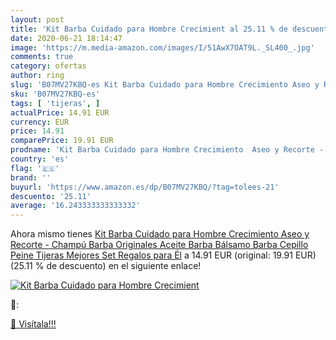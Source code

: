 ```yaml
---
layout: post
title: 'Kit Barba Cuidado para Hombre Crecimient al 25.11 % de descuento'
date: 2020-06-21 18:14:47
image: 'https://m.media-amazon.com/images/I/51AwX7OAT9L._SL400_.jpg'
comments: true
category: ofertas
author: ring
slug: 'B07MV27KBQ-es Kit Barba Cuidado para Hombre Crecimiento Aseo y Recorte -...'
sku: 'B07MV27KBQ-es'
tags: [ 'tijeras', ]
actualPrice: 14.91 EUR
currency: EUR
price: 14.91
comparePrice: 19.91 EUR
prodname: 'Kit Barba Cuidado para Hombre Crecimiento  Aseo y Recorte - Champú Barba  Originales Aceite Barba  Bálsamo Barba  Cepillo  Peine  Tijeras  Mejores Set Regalos para Él'
country: 'es'
flag: '🇪🇸'
brand: ''
buyurl: 'https://www.amazon.es/dp/B07MV27KBQ/?tag=tolees-21'
descuento: '25.11'
average: '16.243333333333332'
---
```


Ahora mismo tienes [Kit Barba Cuidado para Hombre Crecimiento  Aseo y Recorte - Champú Barba  Originales Aceite Barba  Bálsamo Barba  Cepillo  Peine  Tijeras  Mejores Set Regalos para Él](https://www.amazon.es/dp/B07MV27KBQ/?tag=tolees-21) a 14.91 EUR (original: 19.91 EUR) (25.11 %  de descuento) en el siguiente enlace!

[![Kit Barba Cuidado para Hombre Crecimient](https://m.media-amazon.com/images/I/51AwX7OAT9L._SL400_.jpg)](https://www.amazon.es/dp/B07MV27KBQ/?tag=tolees-21)

🔎:


[🛒 Visítala!!!](https://www.amazon.es/dp/B07MV27KBQ/?tag=tolees-21)

